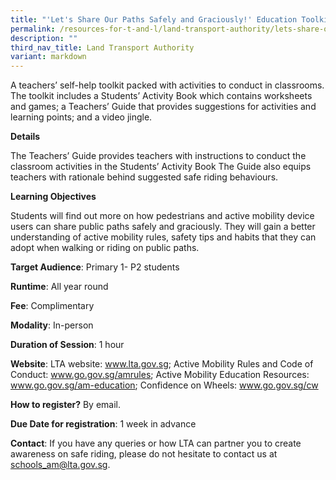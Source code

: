 ```yaml
---
title: "'Let's Share Our Paths Safely and Graciously!' Education Toolkit"
permalink: /resources-for-t-and-l/land-transport-authority/lets-share-our-paths/
description: ""
third_nav_title: Land Transport Authority
variant: markdown
---
```

A teachers’ self-help toolkit packed with activities to conduct in classrooms. The toolkit includes a Students’ Activity Book which contains worksheets and games; a Teachers’ Guide that provides suggestions for activities and learning points; and a video jingle.

**Details**

The Teachers’ Guide provides teachers with instructions to conduct the classroom activities in the Students’ Activity Book The Guide also equips teachers with rationale behind suggested safe riding behaviours.

**Learning Objectives**

Students will find out more on how pedestrians and active mobility device users can share public paths safely and graciously. They will gain a better understanding of active mobility rules, safety tips and habits that they can adopt when walking or riding on public paths.

**Target Audience**: Primary 1- P2 students

**Runtime**: All year round

**Fee**: Complimentary

**Modality**: In-person

**Duration of Session**: 1 hour

**Website**: LTA website: www.lta.gov.sg; Active Mobility Rules and Code of Conduct: www.go.gov.sg/amrules; Active Mobility Education Resources: www.go.gov.sg/am-education; Confidence on Wheels: www.go.gov.sg/cw

**How to register?** By email.

**Due Date for registration**: 1 week in advance

**Contact**: If you have any queries or how LTA can partner you to create awareness on safe riding, please do not hesitate to contact us at schools_am@lta.gov.sg.
